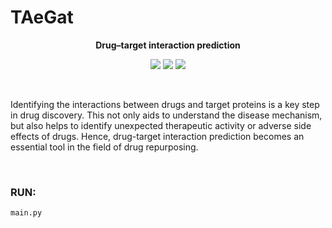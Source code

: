 # TAeGat

**<p align="center">Drug–target interaction prediction</p>**

<p align="center">
<img src="https://img.shields.io/badge/Roadmap-2025-yellowgreen.svg">
<img src="https://img.shields.io/badge/Author-Mehran%20Nosrati-blue.svg">
<img src="https://img.shields.io/badge/Author-Mehdi%20Yaghoubi-blue.svg">
</p>

</br>

Identifying the interactions between drugs and target proteins is a key step in drug discovery. This not only aids to understand the disease mechanism, but also helps to identify unexpected therapeutic activity or adverse side effects of drugs. Hence, drug-target interaction prediction becomes an essential tool in the field of drug repurposing.

</br>

### RUN:

```
main.py
```
